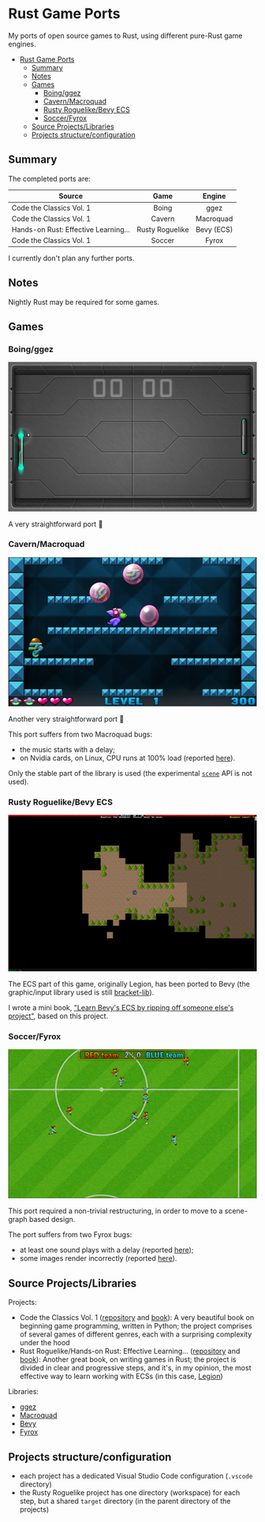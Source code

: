 # Rust Game Ports

My ports of open source games to Rust, using different pure-Rust game engines.

- [Rust Game Ports](#rust-game-ports)
  - [Summary](#summary)
  - [Notes](#notes)
  - [Games](#games)
    - [Boing/ggez](#boingggez)
    - [Cavern/Macroquad](#cavernmacroquad)
    - [Rusty Roguelike/Bevy ECS](#rusty-roguelikebevy-ecs)
    - [Soccer/Fyrox](#soccerfyrox)
  - [Source Projects/Libraries](#source-projectslibraries)
  - [Projects structure/configuration](#projects-structureconfiguration)

## Summary

The completed ports are:

| Source                               |      Game       |   Engine   |
| ------------------------------------ | :-------------: | :--------: |
| Code the Classics Vol. 1             |      Boing      |    ggez    |
| Code the Classics Vol. 1             |     Cavern      | Macroquad  |
| Hands-on Rust: Effective Learning... | Rusty Roguelike | Bevy (ECS) |
| Code the Classics Vol. 1             |     Soccer      |   Fyrox    |

I currently don't plan any further ports.

## Notes

Nightly Rust may be required for some games.

## Games

### Boing/ggez

![Boing](/images/readme/boing.png?raw=true)

A very straightforward port 🙂

### Cavern/Macroquad

![Cavern](/images/readme/cavern.png?raw=true)

Another very straightforward port 🙂

This port suffers from two Macroquad bugs:

- the music starts with a delay;
- on Nvidia cards, on Linux, CPU runs at 100% load (reported [here](https://github.com/not-fl3/macroquad/issues/275#issuecomment-939525290)).

Only the stable part of the library is used (the experimental [`scene`](https://github.com/not-fl3/macroquad/blob/master/src/experimental/scene.rs) API is not used).

### Rusty Roguelike/Bevy ECS

![Rusty Roguelike](/images/readme/rusty_roguelike.png?raw=true)

The ECS part of this game, originally Legion, has been ported to Bevy (the graphic/input library used is still [bracket-lib](https://github.com/amethyst/bracket-lib)).

I wrote a mini book, ["Learn Bevy's ECS by ripping off someone else's project"](https://saveriomiroddi.github.io/learn_bevy_ecs_by_ripping_off), based on this project.

### Soccer/Fyrox

![Soccer](/images/readme/soccer.png?raw=true)

This port required a non-trivial restructuring, in order to move to a scene-graph based design.

The port suffers from two Fyrox bugs:

- at least one sound plays with a delay (reported [here](https://github.com/FyroxEngine/Fyrox/issues/324));
- some images render incorrectly (reported [here](https://github.com/FyroxEngine/Fyrox/issues/320)).

## Source Projects/Libraries

Projects:

- Code the Classics Vol. 1 ([repository](https://github.com/Wireframe-Magazine/Code-the-Classics) and [book](https://wireframe.raspberrypi.org/books/code-the-classics1)): A very beautiful book on beginning game programming, written in Python; the project comprises of several games of different genres, each with a surprising complexity under the hood
- Rust Roguelike/Hands-on Rust: Effective Learning... ([repository](https://github.com/thebracket/HandsOnRust) and [book](https://pragprog.com/titles/hwrust/hands-on-rust)): Another great book, on writing games in Rust; the project is divided in clear and progressive steps, and it's, in my opinion, the most effective way to learn working with ECSs (in this case, [Legion](https://github.com/amethyst/legion))

Libraries:

- [ggez](https://github.com/ggez/ggez)
- [Macroquad](https://github.com/not-fl3/macroquad)
- [Bevy](https://github.com/bevyengine/bevy)
- [Fyrox](https://github.com/FyroxEngine/Fyrox)

## Projects structure/configuration

- each project has a dedicated Visual Studio Code configuration (`.vscode` directory)
- the Rusty Roguelike project has one directory (workspace) for each step, but a shared `target` directory (in the parent directory of the projects)
